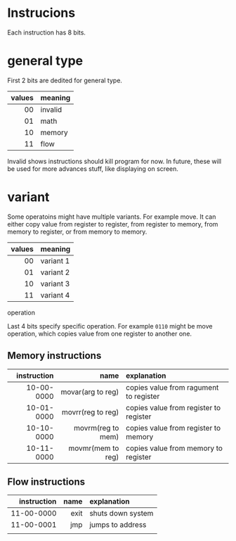 # Instrucions

Each instruction has 8 bits.

# general type

First 2 bits are dedited for general type.

| values | meaning |
|-------:|:--------|
|     00 | invalid |
|     01 | math    |
|     10 | memory  |
|     11 | flow    |

Invalid shows instructions should kill program for now. In future, these will be used for more advances stuff, like displaying on screen.

# variant

Some operatoins might have multiple variants. For example move. It can either copy value from register to register, from register to memory, from memory to register, or from memory to memory.

| values | meaning   |
|-------:|:----------|
|     00 | variant 1 |
|     01 | variant 2 |
|     10 | variant 3 |
|     11 | variant 4 |


operation

Last 4 bits specify specific operation. For example `0110` might be move operation, which copies value from one register to another one.

## Memory instructions
| instruction |            name | explanation                            |
|------------:|----------------:|:---------------------------------------|
|  10-00-0000 | movar(arg to reg) | copies value from ragument to register |
|  10-01-0000 | movrr(reg to reg) | copies value from register to register |
|  10-10-0000 | movrm(reg to mem) | copies value from register to memory   |
|  10-11-0000 | movmr(mem to reg) | copies value from memory to register   |

## Flow instructions
| instruction | name | explanation       |
|------------:|-----:|:------------------|
|  11-00-0000 | exit | shuts down system |
|  11-00-0001 |  jmp | jumps to address  |
|             |      |                   |
